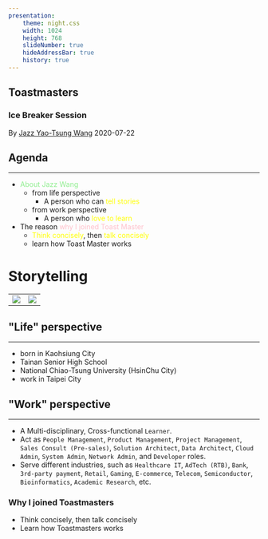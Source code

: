 ```yaml
---
presentation:
    theme: night.css
    width: 1024
    height: 768
    slideNumber: true
    hideAddressBar: true
    history: true
---
```


<!-- Timer - 5:50 -->
<!-- Ah counter - 2, 4, 2, 1 -->

<!-- slide -->

## Toastmasters
### Ice Breaker Session

By [Jazz Yao-Tsung Wang](https://slideshare.net/jazzwang)
2020-07-22

<!-- slide -->

## Agenda

<hr/>

* <font color='lightgreen'>About Jazz Wang</font>
    * from life perspective
        * A person who can <font color='yellow'>tell stories</font>
    * from work perspective
        * A person who <font color='yellow'>love to learn</font>
* The reason <font color='pink'>why I joined Toast Master</font>
    * <font color='yellow'>Think concisely</font>, then <font color='yellow'>talk concisely</font>
    * learn how Toast Master works

<!-- slide -->

# Storytelling

<table>
<tr>
<td>
<img src='https://im2.book.com.tw/image/getImage?i=https://www.books.com.tw/img/001/033/81/0010338179.jpg&v=4bfe5796&w=348&h=348'>
</td>
<td>
<img src='https://lh3.googleusercontent.com/proxy/F6bIFJ3ago2pBieKeilp5YKFlbat4sM-Vns5_mWgla9yWRZ4k9kCnVFECIfOWlvO9k_8ZoTL8q_Wx_R1BNaUVKQyBn-RinW2P-zDxWDtvtrZAMPYnMRBY5jXaNM5GYgzNRIaoXcIz58aEA'>
</td>
</tr>
</table>

<!-- slide -->

## "Life" perspective

<hr/>

- born in Kaohsiung City
- Tainan Senior High School
- National Chiao-Tsung University (HsinChu City)
- work in Taipei City

<!-- slide -->

## "Work" perspective

<hr/>

* A Multi-disciplinary, Cross-functional `Learner`.
* Act as `People Management`, `Product Management`, `Project Management`, `Sales Consult (Pre-sales)`, `Solution Architect`, `Data Architect`, `Cloud Admin`, `System Admin`, `Network Admin`, and `Developer` roles.
* Serve different industries, such as `Healthcare IT`, `AdTech (RTB)`,
`Bank`, `3rd-party payment`, `Retail`, `Gaming`, `E-commerce`,
`Telecom`, `Semiconductor`, `Bioinformatics`, `Academic Research`, etc.

<!-- slide -->

### Why I joined Toastmasters


- Think concisely, then talk concisely
- Learn how Toastmasters works